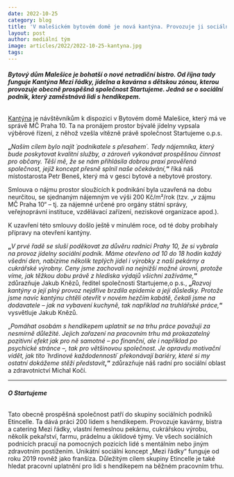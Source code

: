 ```yaml
---
date: 2022-10-25
category: blog
title: 'V malešickém bytovém domě je nová kantýna. Provozuje ji sociální podnik'
layout: post
author: mediální tým
image: articles/2022/2022-10-25-kantyna.jpg
tags:
---
```



###### **Bytový dům Malešice je bohatší o nové netradiční bistro. Od října tady funguje Kantýna Mezi řádky, jídelna a kavárna s dětskou zónou, kterou provozuje obecně prospěšná společnost Startujeme. Jedná se o sociální podnik, který zaměstnává lidi s hendikepem.**

[Kantýna](https://www.etincelle.cz/kavarny-a-bistra)  je návštěvníkům k dispozici v Bytovém domě Malešice, který má ve správě MČ Praha 10. Ta na pronájem prostor bývalé jídelny vypsala výběrové řízení, z něhož vzešla vítězně právě společnost Startujeme o.p.s.

**„**_Naším cílem bylo najít ´podnikatele s přesahem´. Tedy nájemníka, který bude poskytovat kvalitní služby, a zároveň vykonávat prospěšnou činnost pro občany. Těší mě, že se nám přihlásila dobrou praxí prověřená společnost, jejíž koncept přesně splnil naše očekávání,_**“**  říká náš místostarosta Petr Beneš, který má v gesci bytové a nebytové prostory.

Smlouva o nájmu prostor sloužících k podnikání byla uzavřená na dobu neurčitou, se sjednaným nájemným ve výši 200 Kč/m²/rok (tzv. „v zájmu MČ Praha 10“ – tj. za nájemné určené pro orgány státní správy, veřejnoprávní instituce, vzdělávací zařízení, neziskové organizace apod.).

K uzavření této smlouvy došlo ještě v minulém roce, od té doby probíhaly přípravy na otevření kantýny.

**„**_V prvé řadě se sluší poděkovat za důvěru radnici Prahy 10, že si vybrala na provoz jídelny sociální podnik. Máme otevřeno od 10 do 18 hodin každý všední den, nabízíme několik teplých jídel i výrobky z naší pekárny a cukrářské výrobny. Ceny jsme zachovali na nejnižší možné úrovni, protože víme, jak těžkou dobu právě z hlediska výdajů všichni zažíváme,_**“**  zdůrazňuje Jakub Knězů, ředitel společnosti Startujeme,o p.s.,  **„**_Rozvoj kantýny a její plný provoz nejdříve brzdila epidemie a její důsledky. Protože jsme navíc kantýnu chtěli otevřít v novém hezčím kabátě, čekali jsme na dodavatele – jak na vybavení kuchyně, tak například na truhlářské práce,_**“**  vysvětluje Jakub Knězů.

„_Pomáhat osobám s hendikepem uplatnit se na trhu práce považuji za nesmírně důležité. Jejich zařazení na pracovním trhu má prokazatelný pozitivní efekt jak pro ně samotné – po finanční, ale i například po psychické stránce –, tak pro většinovou společnost. Je opravdu motivační vidět, jak tito ´hrdinové každodennosti´ překonávají bariéry, které si my ostatní dokážeme stěží představit_**,“**  zdůrazňuje náš radní pro sociální oblast a zdravotnictví Michal Kočí.

----------

###### **O Startujeme**

Tato obecně prospěšná společnost patří do skupiny sociálních podniků Etincelle. Ta dává práci 200 lidem s hendikepem. Provozuje kavárny, bistra a catering Mezi řádky, vlastní řemeslnou pekárnu, cukrářskou výrobu, několik pekařství, farmu, prádelnu a úklidové týmy. Ve všech sociálních podnicích pracují na pomocných pozicích lidé s mentálním nebo jiným zdravotním postižením. Unikátní sociální koncept „Mezi řádky“ funguje od roku 2019 rovněž jako franšíza. Důležitým cílem skupiny Etincelle je také hledat pracovní uplatnění pro lidi s hendikepem na běžném pracovním trhu.
